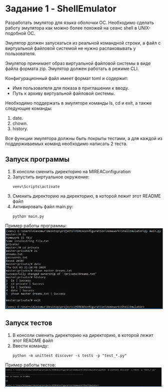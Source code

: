 # Задание 1 - ShellEmulator
Разработать эмулятор для языка оболочки ОС. Необходимо сделать работу эмулятора как можно более похожей на сеанс shell в UNIX-подобной ОС.

Эмулятор должен запускаться из реальной командной строки, а файл с виртуальной файловой системой не нужно распаковывать у пользователя.

Эмулятор принимает образ виртуальной файловой системы в виде файла формата zip. Эмулятор должен работать в режиме CLI.

Конфигурационный файл имеет формат toml и содержит:
* Имя пользователя для показа в приглашении к вводу.
* Путь к архиву виртуальной файловой системы.

Необходимо поддержать в эмуляторе команды ls, cd и exit, а также
следующие команды:
1. date.
2. chown.
3. history.

Все функции эмулятора должны быть покрыты тестами, а для каждой из
поддерживаемых команд необходимо написать 2 теста.

## Запуск программы
1. В консоли сменить директорию на MIREAConfiguration
2. Запустить виртуальное окружение:
    ```commandline
    venv\Scripts\activate
    ```
3. Сменить директорию на директорию, в которой лежит этот README файл
4. Активировать файл main.py:
    ```commandline
    python main.py
    ```
Пример работы программы:
![img.png](Assets/main.png)

## Запуск тестов
1. В консоли сменить директорию на директорию, в которой лежит этот README файл
2. Ввести команду:
    ```commandline
    python -m unittest discover -s tests -p "test_*.py"
    ```
Пример работы тестов:
![img.png](Assets/tests.png)